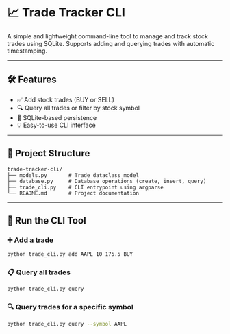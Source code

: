 # 📈 Trade Tracker CLI

A simple and lightweight command-line tool to manage and track stock trades using SQLite. Supports adding and querying trades with automatic timestamping.

---

## 🛠 Features

- ✅ Add stock trades (BUY or SELL)
- 🔍 Query all trades or filter by stock symbol
- 💾 SQLite-based persistence
- 💡 Easy-to-use CLI interface

---

## 📁 Project Structure

```
trade-tracker-cli/
├── models.py       # Trade dataclass model
├── database.py     # Database operations (create, insert, query)
├── trade_cli.py    # CLI entrypoint using argparse
└── README.md       # Project documentation
```

---

## 🚀 Run the CLI Tool

### ➕ Add a trade

```bash
python trade_cli.py add AAPL 10 175.5 BUY
```

### 📋 Query all trades

```bash
python trade_cli.py query
```

### 🔍 Query trades for a specific symbol

```bash
python trade_cli.py query --symbol AAPL
```
